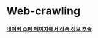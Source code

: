 # Web-crawling

#### [네이버 쇼핑 페이지에서 상품 정보 추출](https://github.com/SeoulStrech/Web-crawling/blob/master/%EB%84%A4%EC%9D%B4%EB%B2%84%20%EC%87%BC%ED%95%91%20%EB%85%B8%ED%8A%B8%EB%B6%81%20%ED%81%AC%EB%A1%A4%EB%A7%81.ipynb)